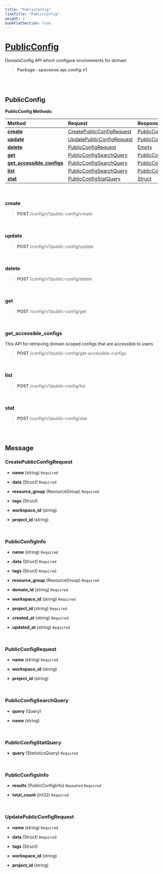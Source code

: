 ```yaml
---
title: "PublicConfig"
linkTitle: "PublicConfig"
weight: 3
bookFlatSection: true
---
```

# [PublicConfig](#PublicConfig)
DomainConfig API which configure environments for domain


>  **Package : spaceone.api.config.v1**

<br>
<br>

## PublicConfig





**PublicConfig Methods:**


| Method | Request | Response |
| :----- | :-------- | :-------- |
| [**create**](./PublicConfig#create) | [CreatePublicConfigRequest](PublicConfig#createpublicconfigrequest) | [PublicConfigInfo](PublicConfig#publicconfiginfo) |
| [**update**](./PublicConfig#update) | [UpdatePublicConfigRequest](PublicConfig#updatepublicconfigrequest) | [PublicConfigInfo](PublicConfig#publicconfiginfo) |
| [**delete**](./PublicConfig#delete) | [PublicConfigRequest](PublicConfig#publicconfigrequest) | [Empty](PublicConfig#empty) |
| [**get**](./PublicConfig#get) | [PublicConfigSearchQuery](PublicConfig#publicconfigsearchquery) | [PublicConfigInfo](PublicConfig#publicconfiginfo) |
| [**get_accessible_configs**](./PublicConfig#get_accessible_configs) | [PublicConfigSearchQuery](PublicConfig#publicconfigsearchquery) | [PublicConfigsInfo](PublicConfig#publicconfigsinfo) |
| [**list**](./PublicConfig#list) | [PublicConfigSearchQuery](PublicConfig#publicconfigsearchquery) | [PublicConfigsInfo](PublicConfig#publicconfigsinfo) |
| [**stat**](./PublicConfig#stat) | [PublicConfigStatQuery](PublicConfig#publicconfigstatquery) | [Struct](PublicConfig#struct) |



    
<br>

### create





> **POST** /config/v1/public-config/create
>






    
<br>

### update





> **POST** /config/v1/public-config/update
>






    
<br>

### delete





> **POST** /config/v1/public-config/delete
>






    
<br>

### get





> **POST** /config/v1/public-config/get
>






    
<br>

### get_accessible_configs

This API for retrieving domain scoped configs that are accessible to users.



> **POST** /config/v1/public-config/get-accessible-configs
>






    
<br>

### list





> **POST** /config/v1/public-config/list
>






    
<br>

### stat





> **POST** /config/v1/public-config/stat
>






    


<br>
<br>

## Message



### CreatePublicConfigRequest
* **name** (string)   `Required` 

    
* **data** (Struct)   `Required` 

    
* **resource_group** (ResourceGroup)   `Required` 

    
* **tags** (Struct)  

    
* **workspace_id** (string)  

    
* **project_id** (string)  

    <br>

### PublicConfigInfo
* **name** (string)   `Required` 

    
* **data** (Struct)   `Required` 

    
* **tags** (Struct)   `Required` 

    
* **resource_group** (ResourceGroup)   `Required` 

    
* **domain_id** (string)   `Required` 

    
* **workspace_id** (string)   `Required` 

    
* **project_id** (string)   `Required` 

    
* **created_at** (string)   `Required` 

    
* **updated_at** (string)   `Required` 

    <br>

### PublicConfigRequest
* **name** (string)   `Required` 

    
* **workspace_id** (string)  

    
* **project_id** (string)  

    <br>

### PublicConfigSearchQuery
* **query** (Query)  

    
* **name** (string)  

    <br>

### PublicConfigStatQuery
* **query** (StatisticsQuery)   `Required` 

    <br>

### PublicConfigsInfo
* **results** (PublicConfigInfo)  `Repeated`    `Required` 

    
* **total_count** (int32)   `Required` 

    <br>

### UpdatePublicConfigRequest
* **name** (string)   `Required` 

    
* **data** (Struct)   `Required` 

    
* **tags** (Struct)  

    
* **workspace_id** (string)  

    
* **project_id** (string)  

    <br>
